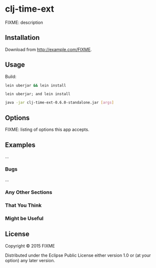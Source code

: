 # clj-time-ext

FIXME: description

## Installation

Download from http://example.com/FIXME.

## Usage

Build:
```bash
lein uberjar && lein install
```

```fish
lein uberjar; and lein install
```


```bash
java -jar clj-time-ext-0.6.0-standalone.jar [args]
```

## Options

FIXME: listing of options this app accepts.

## Examples

...

### Bugs

...

### Any Other Sections
### That You Think
### Might be Useful

## License

Copyright © 2015 FIXME

Distributed under the Eclipse Public License either version 1.0 or (at
your option) any later version.
